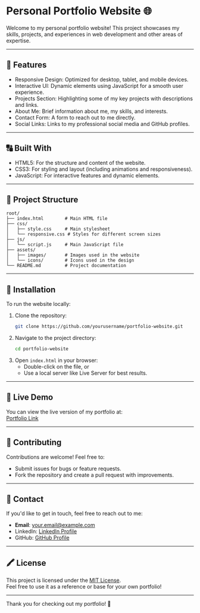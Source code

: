 # Personal Portfolio Website 🌐

Welcome to my personal portfolio website! This project showcases my skills, projects, and experiences in web development and other areas of expertise.

---

## 🚀 Features

- Responsive Design: Optimized for desktop, tablet, and mobile devices.
- Interactive UI: Dynamic elements using JavaScript for a smooth user experience.
- Projects Section: Highlighting some of my key projects with descriptions and links.
- About Me: Brief information about me, my skills, and interests.
- Contact Form: A form to reach out to me directly.
- Social Links: Links to my professional social media and GitHub profiles.

---

## 🔠 Built With

- HTML5: For the structure and content of the website.
- CSS3: For styling and layout (including animations and responsiveness).
- JavaScript: For interactive features and dynamic elements.

---

## 📂 Project Structure

```plaintext
root/
├── index.html        # Main HTML file
├── css/
│   ├── style.css     # Main stylesheet
│   └── responsive.css # Styles for different screen sizes
├── js/
│   └── script.js     # Main JavaScript file
├── assets/
│   ├── images/       # Images used in the website
│   └── icons/        # Icons used in the design
└── README.md         # Project documentation
```

---

## 🔧 Installation

To run the website locally:

1. Clone the repository:
   ```bash
   git clone https://github.com/yourusername/portfolio-website.git
   ```
2. Navigate to the project directory:
   ```bash
   cd portfolio-website
   ```
3. Open `index.html` in your browser:
   - Double-click on the file, or
   - Use a local server like Live Server for best results.

---

## 🌟 Live Demo

You can view the live version of my portfolio at:  
[Portfolio Link]([https://yourportfolio.com](https://hari2605haran.github.io/portfolio/))

---

## 🤝 Contributing

Contributions are welcome! Feel free to:

- Submit issues for bugs or feature requests.
- Fork the repository and create a pull request with improvements.

---

## 📨 Contact

If you'd like to get in touch, feel free to reach out to me:

- **Email**: your.email@example.com  
- LinkedIn: [LinkedIn Profile]([https://linkedin.com/in/yourprofile](https://www.linkedin.com/in/hariharasudhan-b-ab5039224/))  
- GitHub: [GitHub Profile]([https://github.com/yourusername](https://github.com/Hari2605haran))  

---

## 🖍️ License

This project is licensed under the [MIT License](LICENSE).  
Feel free to use it as a reference or base for your own portfolio!

---

Thank you for checking out my portfolio! 🎉

